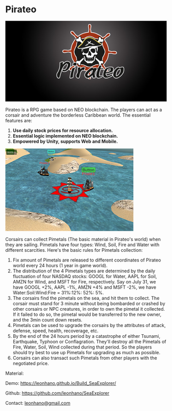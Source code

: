 # Pirateo



![logo](artwork/logo.jpg)

Pirateo is a RPG game based on NEO blockchain. The players can act as a corsair and adventure the borderless Caribbean world. The essential features are:

1. **Use daily stock prices for resource allocation.**
2. **Essential logic implemented on NEO blockchain.** 
3. **Empowered by Unity, supports Web and Mobile.** 

![screenshot](artwork/screenshot.png)

Corsairs can collect Pimetals (The basic material in Pirateo's world) when they are sailing. Pimetals have four types: Wind, Soil, Fire and Water with different scarcities. Here's the basic rules for Pimetals collection:

1. Fix amount of Pimetals are released to different coordinates of Pirateo world every 24 hours (1 year in game world).
2. The distribution of the 4 Pimetals types are determined by the daily fluctuation of four NASDAQ stocks: GOOGL for Water, AAPL for Soil, AMZN for Wind, and MSFT for Fire, respectively. Say on July 31, we have GOOGL +2%, AAPL -1%, AMZN +4% and MSFT -2%, we have Water:Soil:Wind:Fire = 31%:12%: 52%: 5%. 
3. The corsairs find the pimetals on the sea, and hit them to collect. The corsair must stand for 3 minute without being bombarded or crashed by other corsairs or NPC creatures, in order to own the pimetal it collected. If it failed to do so, the pimetal would be transferred to the new owner, and the 3min count down resets.
4. Pimetals can be used to upgrade the corsairs by the attributes of attack, defense, speed, health, recoverage, etc. 
5. By the end of the 24 hours period by a catastrophe of either Tsunami, Earthquake, Typhoon or Conflagration. They'll destroy all the Pimetals of Fire, Water, Soil, Wind collected during that period. So the players should try best to use up Pimetals for upgrading as much as possible. 
6. Corsairs can also transact such Pimetals from other players with the negotiated price. 



Material:

Demo: https://leonhano.github.io/Build_SeaExplorer/

Github: https://github.com/leonhano/SeaExplorer

Contact: leonhano@gmail.com